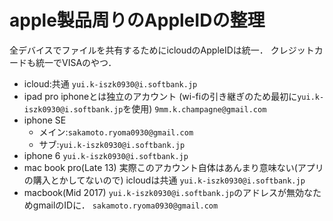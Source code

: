 # apple製品周りのAppleIDの整理
全デバイスでファイルを共有するためにicloudのAppleIDは統一．
クレジットカードも統一でVISAのやつ．
- icloud:共通
`yui.k-iszk0930@i.softbank.jp`
- ipad pro
iphoneとは独立のアカウント
(wi-fiの引き継ぎのため最初に`yui.k-iszk0930@i.softbank.jp`を使用)
`9mm.k.champagne@gmail.com`
- iphone SE
	- メイン:`sakamoto.ryoma0930@gmail.com` 	
	- サブ:`yui.k-iszk0930@i.softbank.jp`
- iphone 6
`yui.k-iszk0930@i.softbank.jp` 
- mac book pro(Late 13)
実際このアカウント自体はあんまり意味ない(アプリの購入とかしてないので)
icloudは共通
`yui.k-iszk0930@i.softbank.jp`
- macbook(Mid 2017)
`yui.k-iszk0930@i.softbank.jp`のアドレスが無効なためgmailのIDに．
`sakamoto.ryoma0930@gmail.com`
  

